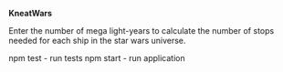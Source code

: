 **KneatWars**

Enter the number of mega light-years to calculate the number of stops needed for each ship in the star wars universe.

npm test - run tests
npm start - run application